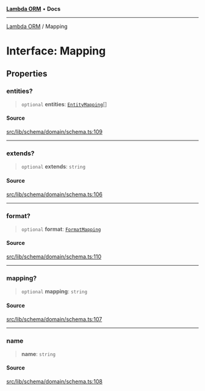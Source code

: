[**Lambda ORM**](../README.md) • **Docs**

***

[Lambda ORM](../README.md) / Mapping

# Interface: Mapping

## Properties

### entities?

> `optional` **entities**: [`EntityMapping`](EntityMapping.md)[]

#### Source

[src/lib/schema/domain/schema.ts:109](https://github.com/lambda-orm/lambdaorm-base/blob/e3a7772bb5fa4082532c38729067cbcb8dfa89b9/src/lib/schema/domain/schema.ts#L109)

***

### extends?

> `optional` **extends**: `string`

#### Source

[src/lib/schema/domain/schema.ts:106](https://github.com/lambda-orm/lambdaorm-base/blob/e3a7772bb5fa4082532c38729067cbcb8dfa89b9/src/lib/schema/domain/schema.ts#L106)

***

### format?

> `optional` **format**: [`FormatMapping`](FormatMapping.md)

#### Source

[src/lib/schema/domain/schema.ts:110](https://github.com/lambda-orm/lambdaorm-base/blob/e3a7772bb5fa4082532c38729067cbcb8dfa89b9/src/lib/schema/domain/schema.ts#L110)

***

### mapping?

> `optional` **mapping**: `string`

#### Source

[src/lib/schema/domain/schema.ts:107](https://github.com/lambda-orm/lambdaorm-base/blob/e3a7772bb5fa4082532c38729067cbcb8dfa89b9/src/lib/schema/domain/schema.ts#L107)

***

### name

> **name**: `string`

#### Source

[src/lib/schema/domain/schema.ts:108](https://github.com/lambda-orm/lambdaorm-base/blob/e3a7772bb5fa4082532c38729067cbcb8dfa89b9/src/lib/schema/domain/schema.ts#L108)
